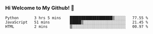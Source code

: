 ### Hi Welcome to My Github!  👋


<!--START_SECTION:waka-->
```text
Python       3 hrs 5 mins    ███████████████████▒░░░░░   77.55 % 
JavaScript   51 mins         █████▒░░░░░░░░░░░░░░░░░░░   21.45 % 
HTML         2 mins          ▒░░░░░░░░░░░░░░░░░░░░░░░░   00.97 % 
```
<!--END_SECTION:waka-->


<!--
**littlestone111/littlestone111** is a ✨ _special_ ✨ repository because its `README.md` (this file) appears on your GitHub profile.


Here are some ideas to get you started:

- 🔭 I’m currently working on ...
- 🌱 I’m currently learning ...
- 👯 I’m looking to collaborate on ...
- 🤔 I’m looking for help with ...
- 💬 Ask me about ...
- 📫 How to reach me: ...
- 😄 Pronouns: ...
- ⚡ Fun fact: ...
-->

